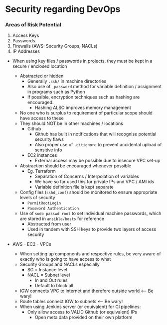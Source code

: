 # Security regarding DevOps

### Areas of Risk Potential

1) Access Keys 
2) Passwords
3) Firewalls (AWS: Security Groups, NACLs)
3) IP Addresses

- When using key files / passwords in projects, they must be kept in a secure / enclosed location
	- Abstracted or hidden
		- Generally `.ssh/` in machine directories
		- Also use of `_password` method for variable definition / assignment in programs such as Python
		- If possible, encryption techniques such as hashing are encouraged.
			- Hashing ALSO improves memory management
	- No one who is surplus to requirement of particular scope should have access to these
	- They should NOT be in other machines / locations
		- Github
			- Github has built in notifications that will recognise potential security flaws
			- Also proper use of `.gitignore` to prevent accidental upload of sensitive info
		- EC2 instances 
			- External access may be possible due to insecure VPC set-up
	- Abstraction should be encouraged whenever possible
		- Eg. Terraform
			- Separation of Concerns / Interpolation of variables
			- We have so far used this for private IPs and VPC / AMI ids
			- Variable definition file is kept separate
	- Config files (`sshd_conf`) should be monitored to ensure appropriate levels of security
		- `PermitRootLogin`
		- `Password Authentication`
	- Use of `sudo passwd root` to set individual machine passwords, which are stored in `ansible/hosts` for reference
		- Abstracted from user
		- Used in tandem with SSH keys to provide two layers of access security

- AWS - EC2 - VPCs
	- When setting up components and respective rules, be very aware of exactly who is going to have access to what
	- Security Groups and NACLs especially
		- SG   = Instance level
		- NACL = Subnet level
			- In and Out rules
			- Default to block all
	- IGW connects VPC to internet and therefore outside world   <-- Be wary!
	- Route tables connect IGW to subnets					     <-- Be wary!
	- When using Jenkins server (or equivalent) for CI pipelines:
		- Only allow access to VALID Github (or equivalent) IPs	
			- Open meta data provided on their own platform